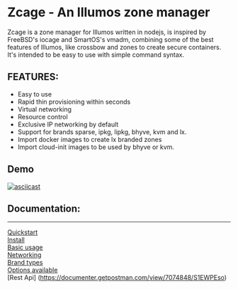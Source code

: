 # Zcage - An Illumos zone manager

Zcage is a zone manager for Illumos written in nodejs, is inspired by FreeBSD's 
iocage and SmartOS's vmadm, combining some of the best features of Illumos, like
crossbow and zones to create secure containers.  
It's intended to be easy to use with simple command syntax. 
  
  
## FEATURES:

* Easy to use
* Rapid thin provisioning within seconds
* Virtual networking
* Resource control
* Exclusive IP networking by default
* Support for brands sparse, ipkg, lipkg, bhyve, kvm and lx.
* Import docker images to create lx branded zones
* Import cloud-init images to be used by bhyve or kvm.

##  Demo

[![asciicast](https://asciinema.org/a/230321.svg)](https://asciinema.org/a/230321)
  

## Documentation:
--------------
   [Quickstart](https://github.com/cneira/zcage/blob/master/docs/quickstart.md)  
   [Install](https://github.com/cneira/zcage/blob/master/docs/install.md)  
   [Basic usage](https://github.com/cneira/zcage/blob/master/docs/basic-use.md)  
   [Networking](https://github.com/cneira/zcage/blob/master/docs/networking.md)  
   [Brand types](https://github.com/cneira/zcage/blob/master/docs/brand-types.md)  
   [Options available](https://github.com/cneira/zcage/blob/master/docs/Options.md)    
   [Rest Api] (https://documenter.getpostman.com/view/7074848/S1EWPEso)
